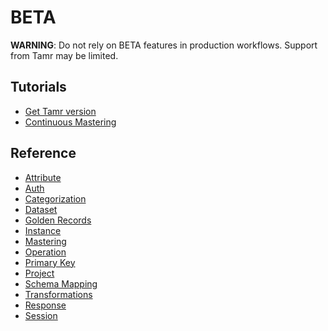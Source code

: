 # BETA

  **WARNING**: Do not rely on BETA features in production workflows.
  Support from Tamr may be limited.

## Tutorials
  * [Get Tamr version](beta/tutorial/get_version)
  * [Continuous Mastering](beta/tutorial/continuous_mastering)

## Reference

  * [Attribute](beta/attribute)
  * [Auth](beta/auth)
  * [Categorization](beta/categorization)
  * [Dataset](beta/dataset)
  * [Golden Records](beta/golden_records)
  * [Instance](beta/instance)
  * [Mastering](beta/mastering)
  * [Operation](beta/operation)
  * [Primary Key](beta/primary_key)
  * [Project](beta/project)
  * [Schema Mapping](beta/schema_mapping)
  * [Transformations](beta/transformations)
  * [Response](beta/response)
  * [Session](beta/session)
